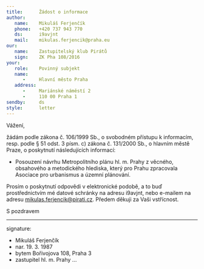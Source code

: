 ```yaml
---
title:      Žádost o informace
author:
   name:    Mikuláš Ferjenčík
   phone:   +420 737 943 770
   ds:      i9avjnt
   mail:    mikulas.ferjencik@praha.eu
our:
   name:    Zastupitelský klub Pirátů
   sign:    ZK Pha 108/2016
your:
   role:    Povinný subjekt
   name:    
      -     Hlavní město Praha
   address:
      -     Mariánské náměstí 2
      -     110 00 Praha 1
sendby:     ds
style:      letter
---
```


Vážení,

žádám podle zákona č. 106/1999 Sb., o svobodném přístupu k informacím, resp. podle § 51 odst. 3 písm. c) zákona č. 131/2000 Sb., o hlavním městě Praze, o poskytnutí následujících informací:

* Posouzení návrhu Metropolitního plánu hl. m. Prahy z věcného, obsahového a metodického hlediska, který pro Prahu zpracovala Asociace pro urbanismus a územní plánování.

Prosím o poskytnutí odpovědi v elektronické podobě, a to buď prostřednictvím mé datové schránky na adresu i9avjnt, nebo e-mailem na adresu mikulas.ferjencik@pirati.cz. Předem děkuji za Vaši vstřícnost.

S pozdravem

---
signature:
  - Mikuláš Ferjenčík
  - nar. 19. 3. 1987
  - bytem Bořivojova 108, Praha 3
  - zastupitel hl. m. Prahy
...
